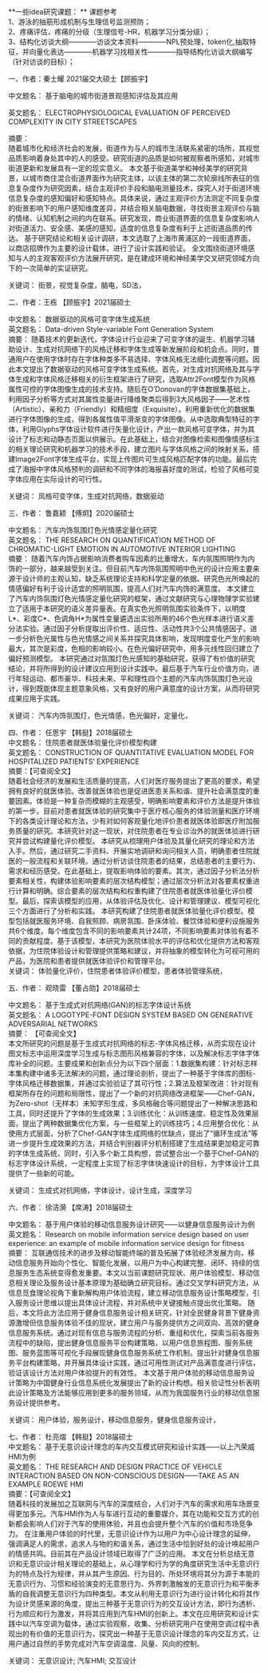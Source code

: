 **一些idea研究课题： ** 课题参考   
1、游泳的抽筋形成机制与生理信号监测预防；   
2、疼痛评估，疼痛的分级（生理信号-HR，机器学习分类分级）；    
3、结构化访谈大纲————访谈文本资料————NPL预处理，token化,抽取特征，并向量化表达————机器学习找相关性————指导结构化访谈大纲编写（针对访谈的目标）；    






一、作者：秦士耀   2021届交大硕士【顾振宇】      

中文题名：	基于脑电的城市街道景观感知评估及其应用  

英文题名：	ELECTROPHYSIOLOGICAL EVALUATION OF PERCEIVED COMPLEXITY IN CITY STREETSCAPES  

摘要：  
随着城市化和经济社会的发展，街道作为与人的城市生活联系紧密的场所，其视觉品质影响着身处其中的人的感受。研究街道的品质是如何被观察者所感知，对城市街道更新和发展具有一定的现实意义。 本文基于街道美学和神经美学的研究背景，以城市商住混合街道界面作为研究主体，以该主体的第二次轮廓线所表征的信息复杂度作为研究因素，结合主观评价手段和脑电测量技术，探究人对于街道环境信息复杂度的感知偏好和感知特点。具体来说，通过主观评价方法测定不同复杂度的街景影响下的用户感知维度差异，并结合相关脑电数据，寻找街景主观评价与脑的情绪、认知机制之间的内在联系。研究发现，商业街道界面的信息复杂度影响人对街道活力、安全感、美感的感知，适度的信息复杂度有利于上述街道品质的传达。 基于研究结论和相关设计调研，本文选取了上海市黄浦区的一段街道界面，以商店招牌作为主要的设计载体，进行了设计实践和验证。 全文围绕街道环境感知与人的主观客观评价方法展开研究，是在建成环境和神经美学交叉研究领域方向下的一次简单的实证研究。   

关键词：	街景，视觉复杂度，脑电，SD法，   



二、作者：王栋   【顾振宇】2021届硕士    

中文题名：	数据驱动的风格可变字体生成系统   
英文题名：	Data-driven Style-variable Font Generation System    
摘要：
随着技术的更新迭代，字体设计行业迎来了可变字体的诞生、机器学习辅助设计、生成对抗网络下的风格迁移和字体生成等新发展阶段和机会点。同时，普通用户在使用字体时存在字体种类多不易选择、字体风格无法细化调整等问题。因此本文提出了数据驱动的风格可变字体生成系统。首先，对生成对抗网络及其与字体生成和字体风格迁移相关的衍生框架进行了研究，选取Attr2Font模型作为风格属性可控的字体图像生成的技术支持。随后在O’Donovan的字体数据集基础上，利用因子分析等方式对其属性变量进行降维聚类后得到3大风格因子——艺术性（Artistic）、亲和力（Friendly）和精细度（Exquisite）。利用重新优化的数据集进行字体图像的生成，得到各属性值平滑渐变的字体图像。从中选取典型特征的字体，利用Glyphs字体设计软件进行矢量化设计，产出一款风格可变字体，并为其设计了标志和动静态页面以供展示。在此基础上，结合对图像检索和图像情感标注的相关理论研究和机器学习的技术手段，建立图片与字体风格之间的映射关系，搭建Image2Font字体生成平台，实现上传图片可生成风格匹配字体的功能。最后完成了海报中字体风格预判的调研和不同字体的海报喜好度的测试，检验了风格可变字体应用在实际设计的可行性。    

关键词：	风格可变字体，生成对抗网络，数据驱动   


三、作者：	鲁嘉颖 【傅炯】2020届硕士   

中文题名：	汽车内饰氛围灯色光情感定量化研究   
英文题名：	THE RESEARCH ON QUANTIFICATION METHOD OF CHROMATIC-LIGHT EMOTION IN AUTOMOTIVE INTERIOR LIGHTING   
 摘要：
 随着汽车内饰占据影响消费者购车因素的比重增大，车内氛围照明作为内饰的一部分，越来越受到关注。但目前汽车内饰氛围照明中色光的设计应用主要来源于设计师的主观认知，缺乏系统理论支持和科学定量的依据。研究色光所唤起的情感偏好有利于设计适宜的照明氛围，提高人们对汽车内饰的满意度。 本文建立了汽车内饰氛围灯色光情感定量化研究的框架，通过文献研究与心理物理学实验建立了适用于本研究的语义差异量表。在真实色光照明氛围实验条件下，以明度L*、彩度C*、色调角H*为属性变量遴选出实验所用的46个色光样本进行语义差分法实验。通过因子分析提取出评价性、适应性、活动性共3个公共情感因子。进一步分析色光属性与色光情感之间关系并探究具体影响，发现明度变化产生的影响最大，其次是彩度，色相的影响较小。在色光偏好研究中，用多元线性回归建立了偏好预测模型。 本研究通过对氛围灯色光感知的基础研究，获得了有价值的研究结论，并将所得到的设计建议应用到设计实践中。最后基于汽车行业价值方向，进行年轻运动、都市豪华、科技未来、平和理性四个主题的汽车内饰氛围灯色光设计，得到既能体现主题意象风格，又有良好的用户满意度的设计方案，从而将研究成果应用于实践。    
 
关键词：	汽车内饰氛围灯，色光情感，色光偏好，定量化，   


四、作者：	任思宇 【韩挺】2018届硕士   
中文题名：	住院患者就医体验量化评价模型构建     
英文题名：	CONSTRUCTION OF QUANTITATIVE EVALUATION MODEL FOR HOSPITALIZED PATIENTS’ EXPERIENCE     
摘要：【可查阅全文】    
 随着社会经济的发展和生活质量的提高，人们对医疗服务提出了更高的要求，希望拥有良好的就医体验。改善就医体验也是促进医患关系和谐、提升社会满意度的重要因素。体验是一种复杂而模糊的主观感受，明确影响要素和评价方法是提升体验的第一步。目前对患者就医体验的研究集中于医疗核心服务的体验测量和医疗环境下的各类设计理论和方法，少有对如何客观量化地评价患者就医体验即医疗附加服务质量的研究。本研究针对这一现状，对住院患者在专业诊治外的就医体验进行研究并尝试构建量化评价模型。 本研究从梳理用户体验及其量化研究的理论和方法入手。然后，通过研究二手资料、开展实地调研和询问相关人员，明确患者住院就医的一般流程和关联环境。通过分析访谈住院患者的结果，总结患者的主要行为、需求和经历感受。在此基础上，提取影响体验的要素。其次，通过因子分析法分析要素相关性，构建体验影响要素的层次结构模型；通过层次分析法对各要素权重进行计算和明确。综合要素的层次结构和权重构建了住院患者就医体验量化评价模型。最后，探索该模型的应用，从体验评估及优化、设计和管理建议、模型可视化三个方面进行了分析和实践。 本研究构建了住院患者就医体验量化评价模型。模型包括就医服务环境、自我照顾、病房氛围、卧床体验、餐饮体验和便利设施服务共6个维度。每个维度包含不同的影响要素共计24项，不同影响要素对体验有着不同的贡献程度。基于该模型，本研究为医院体验水平的评估和优化提供方法和客观依据，为住院体验设计和管理提供策略和建议，并将抽象的模型转化为可视可用的产品，为医院和患者提供就医体验评价和管理平台。   
关键词：	体验量化评价，住院患者体验评价模型，患者体验管理系统，    


五、作者：	观晓雷 【董占勋】2018届硕士   

中文题名：	基于生成式对抗网络(GAN)的标志字体设计系统    
英文题名：	A LOGOTYPE-FONT DESIGN SYSTEM BASED ON GENERATIVE ADVERSARIAL NETWORKS   
摘要： 【可查阅全文】  
 	本文所研究的问题是基于生成式对抗网络的标志-字体风格迁移，从而实现在设计图文标志中运用深度学习生成与标志图形风格兼容的字体，以及解决标志字体字体库补全的问题。主要成果和创新点分为以下四个层面：1.数据集构建：针对标志样本集构建中诸多无法解决的问题，通过理论剖析，提出了一种基于字体库的图标-字体风格迁移数据集，并通过实验验证了其可行性；2.算法及框架改进：针对现有框架所存在的问题和局限性，提出了一个新的对抗网络改进框架——Chef-GAN，为Zero-shot（无样本）未知字形生成，多风格融合等问题提出了一种解决思路和工具，同时还提升了字体的生成效果；3.训练优化：从训练速度、稳定性及效果层面，提出了两种数据集优化方案，与一些框架上的训练技巧；4.应用整合优化：从使用方式层面，分析了Chef-GAN字体生成网络的优缺点，提出了“循环生成法”等进一步提升生成效果的方法，并结合判别器评分机制搭建了生成结果更加稳定可靠的字体生成系统，同时，引入多个新工具构想，尝试整合出一个基于Chef-GAN的标志字体设计系统，一定程度上实现了标志字体快速设计的目标，为字体设计工具提供了一些新的可能。    

关键词：	生成式对抗网络，字体设计，设计生成，深度学习    

六、作者：	徐洁漪 【席涛】2018届硕士   

中文题名：	基于用户体验的移动信息服务设计研究——以健身信息服务设计为例   
英文题名：	Research on mobile information service design based on user experience: an example of mobile information service design for fitness    
摘要：
 互联通信技术的进步及移动智能终端的普及拓展了体验经济发展方向，移动信息服务开始向个性化、智能化发展，以用户为中心构建完整、闭环、持续的信息服务生态系统变得愈发重要。本文以当前课题研究现状、用户体验模型、移动信息相关理论及服务设计基本原理为基础确立研究目标。通过交叉学科研究方法，从信息觅食理论视角下重新解构用户体验流程，建立移动信息服务设计策略模型，引入服务设计思维以提出具体设计流程，并对系统中关键接触点提出优化策略。 随后，本文将此方法应用于健身信息服务设计相关研究，针对全民健身背景下健身资源激增但信息服务体验不佳的现状，建立用户与服务提供方之间双向、高效的健身信息服务系统。通过对现有信息与服务流程的分析、重组和优化，探索当前各服务流程中的缺陷，提出健身信息服务平台构建策略，以用户信息旅程图、服务系统图、服务蓝图等可视化手段展现健身信息服务系统工作机制。提出针对健身信息服务平台构建策略，并开展具体设计实践，通过可用性测试对产品满意度进行评估，验证该设计方法对用户体验提升的有效性。 本文基于用户体验的移动信息服务设计策略为中国健身行业信息系统化发展提出了新的设计构想。相关验证性分析表明此设计策略及方法能够应用到更多的服务领域，从而为我国服务行业的移动信息服务设计提供参考。   

关键词：	用户体验，服务设计，移动信息服务，健身信息服务设计，   


七、作者：	杜亮熠 【韩挺】2018届硕士    
中文题名：	基于无意识设计理念的车内交互模式研究和设计实践——以上汽荣威HMI为例   
英文题名：	THE RESEARCH AND DESIGN PRACTICE OF VEHICLE INTERACTION BASED ON NON-CONSCIOUS DESIGN——TAKE AS AN EXAMPLE ROEWE HMI  
摘要：【可查阅全文】  
 随着科技的发展加之互联网与汽车的深度结合，人们对于汽车的需求和用车场景变得更加多元。汽车HMI作为人与车进行互动的重要媒介，其在功能和交互方式的创新都会影响人们对于汽车的使用体验，并且也会提升整个汽车的价值和市场竞争力。 在注重用户体验的时代里，无意识设计作为以用户为中心设计理念的延伸，强调满足人的需求，追求人与物的和谐关系，通过生活中恰到好处的设计唤起用户的情感共鸣。目前其在产品设计领域已取得了广泛的应用。 本文在分析总结无意识和无意识设计相关理论的基础上，从心理学和行为学的角度研究生活中无意识行为的特点及行为规律，并从其产生原因、行为目的、所处环境将其分为源于本能的无意识行为、习惯和经验演变的无意思行为、外界刺激触发的无意识行为和平衡矛盾的自我调整无意识行为四种类型。本文从利用无意识行为进行设计转化和将其作为设计灵感来源的角度，提出三种基于无意识行为的交互设计方法，即行为透析、行为顺应和行为激发，并将其应用到汽车HMI的创新上。本文在应用研究和设计实践中以汽车空调为载体，通过实验观察，收集、分析研究用户在使用空调过程中表现出的有价值的无意识行为，探究出一种基于无意识设计理念的车内交互方式，让用户通过自然的手势完成对汽车空调温度、风量、风向的控制。

关键词：	无意识设计; 汽车HMI; 交互设计












